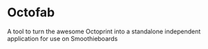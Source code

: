 # Octofab
A tool to turn the awesome Octoprint into a standalone independent application for use on Smoothieboards
